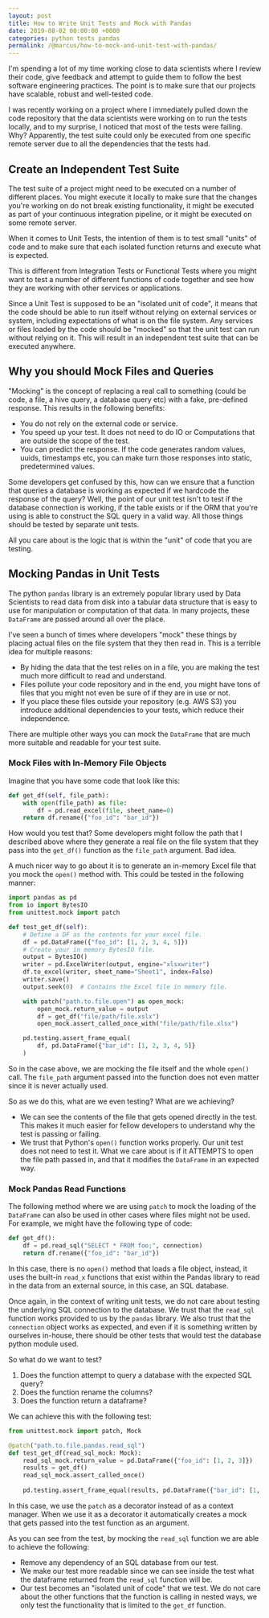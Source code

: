```yaml
---
layout: post
title: How to Write Unit Tests and Mock with Pandas
date: 2019-08-02 00:00:00 +0000
categories: python tests pandas
permalink: /@marcus/how-to-mock-and-unit-test-with-pandas/
---
```



I'm spending a lot of my time working close to data scientists where I review their code, give feedback and attempt to guide them to follow the best software engineering practices. The point is to make sure that our projects have scalable, robust and well-tested code.

I was recently working on a project where I immediately pulled down the code repository that the data scientists were working on to run the tests locally, and to my surprise, I noticed that most of the tests were failing. Why? Apparently, the test suite could only be executed from one specific remote server due to all the dependencies that the tests had.

## Create an Independent Test Suite
The test suite of a project might need to be executed on a number of different places. You might execute it locally to make sure that the changes you're working on do not break existing functionality, it might be executed as part of your continuous integration pipeline, or it might be executed on some remote server.

When it comes to Unit Tests, the intention of them is to test small "units" of code and to make sure that each isolated function returns and execute what is expected.

This is different from Integration Tests or Functional Tests where you might want to test a number of different functions of code together and see how they are working with other services or applications.

Since a Unit Test is supposed to be an "isolated unit of code", it means that the code should be able to run itself without relying on external services or system, including expectations of what is on the file system. Any services or files loaded by the code should be "mocked" so that the unit test can run without relying on it. This will result in an independent test suite that can be executed anywhere.

## Why you should Mock Files and Queries
"Mocking" is the concept of replacing a real call to something (could be code, a file, a hive query, a database query etc) with a fake, pre-defined response. This results in the following benefits:

* You do not rely on the external code or service.
* You speed up your test. It does not need to do IO or Computations that are outside the scope of the test.
* You can predict the response. If the code generates random values, uuids, timestamps etc, you can make turn those responses into static, predetermined values.

Some developers get confused by this, how can we ensure that a function that queries a database is working as expected if we hardcode the response of the query? Well, the point of our unit test isn't to test if the database connection is working, if the table exists or if the ORM that you're using is able to construct the SQL query in a valid way. All those things should be tested by separate unit tests.

All you care about is the logic that is within the "unit" of code that you are testing.

## Mocking Pandas in Unit Tests
The python `pandas` library is an extremely popular library used by Data Scientists to read data from disk into a tabular data structure that is easy to use for manipulation or computation of that data. In many projects, these `DataFrame` are passed around all over the place.

I've seen a bunch of times where developers "mock" these things by placing actual files on the file system that they then read in. This is a terrible idea for multiple reasons:

* By hiding the data that the test relies on in a file, you are making the test much more difficult to read and understand.
* Files pollute your code repository and in the end, you might have tons of files that you might not even be sure of if they are in use or not.
* If you place these files outside your repository (e.g. AWS S3) you introduce additional dependencies to your tests, which reduce their independence.

There are multiple other ways you can mock the `DataFrame` that are much more suitable and readable for your test suite.

### Mock Files with In-Memory File Objects
Imagine that you have some code that look like this:

```python
def get_df(self, file_path):
    with open(file_path) as file:
        df = pd.read_excel(file, sheet_name=0)
    return df.rename({"foo_id": "bar_id"})
```

How would you test that? Some developers might follow the path that I described above where they generate a real file on the file system that they pass into the `get_df()` function as the `file_path` argument. Bad idea.

A much nicer way to go about it is to generate an in-memory Excel file that you mock the `open()` method with. This could be tested in the following manner:

```python
import pandas as pd
from io import BytesIO
from unittest.mock import patch

def test_get_df(self):
    # Define a DF as the contents for your excel file.
    df = pd.DataFrame({"foo_id": [1, 2, 3, 4, 5]})
    # Create your in memory BytesIO file.
    output = BytesIO()
    writer = pd.ExcelWriter(output, engine="xlsxwriter")
    df.to_excel(writer, sheet_name="Sheet1", index=False)
    writer.save()
    output.seek(0)  # Contains the Excel file in memory file.

    with patch("path.to.file.open") as open_mock:
        open_mock.return_value = output
        df = get_df("file/path/file.xslx")
        open_mock.assert_called_once_with("file/path/file.xlsx")

    pd.testing.assert_frame_equal(
        df, pd.DataFrame({"bar_id": [1, 2, 3, 4, 5]}
    )
```

So in the case above, we are mocking the file itself and the whole `open()` call. The `file_path` argument passed into the function does not even matter since it is never actually used. 

So as we do this, what are we even testing? What are we achieving? 

* We can see the contents of the file that gets opened directly in the test. This makes it much easier for fellow developers to understand why the test is passing or failing.
* We trust that Python's `open()` function works properly. Our unit test does not need to test it. What we care about is if it ATTEMPTS to open the file path passed in, and that it modifies the `DataFrame` in an expected way.

### Mock Pandas Read Functions
The following method where we are using `patch` to mock the loading of the `DataFrame` can also be used in other cases where files might not be used. For example, we might have the following type of code:

```python
def get_df():
    df = pd.read_sql("SELECT * FROM foo;", connection)
    return df.rename({"foo_id": "bar_id"})
```

In this case, there is no `open()` method that loads a file object, instead, it uses the built-in `read_x` functions that exist within the Pandas library to read in the data from an external source, in this case, an SQL database.

Once again, in the context of writing unit tests, we do not care about testing the underlying SQL connection to the database. We trust that the `read_sql` function works provided to us by the `pandas` library. We also trust that the `connection` object works as expected, and even if it is something written by ourselves in-house, there should be other tests that would test the database python module used.

So what do we want to test?

1. Does the function attempt to query a database with the expected SQL query?
2. Does the function rename the columns?
3. Does the function return a dataframe?

We can achieve this with the following test:

```python
from unittest.mock import patch, Mock

@patch("path.to.file.pandas.read_sql")
def test_get_df(read_sql_mock: Mock):
    read_sql_mock.return_value = pd.DataFrame({"foo_id": [1, 2, 3]})
    results = get_df()
    read_sql_mock.assert_called_once()
    
    pd.testing.assert_frame_equal(results, pd.DataFrame({"bar_id": [1, 2, 3]})
```

In this case, we use the `patch` as a decorator instead of as a context manager. When we use it as a decorator it automatically creates a mock that gets passed into the test function as an argument. 

As you can see from the test, by mocking the `read_sql` function we are able to achieve the following:

- Remove any dependency of an SQL database from our test.
- We make our test more readable since we can see inside the test what the dataframe returned from the `read_sql` function will be.
- Our test becomes an "isolated unit of code" that we test. We do not care about the other functions that the function is calling in nested ways, we only test the functionality that is limited to the `get_df` function.